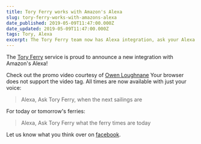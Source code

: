 ```yaml
---
title: Tory Ferry works with Amazon's Alexa
slug: tory-ferry-works-with-amazons-alexa
date_published: 2019-05-09T11:47:00.000Z
date_updated: 2019-05-09T11:47:00.000Z
tags: Tory, Alexa
excerpt: The Tory Ferry team now has Alexa integration, ask your Alexa device or phone for the latest times today!
---
```


The [Tory Ferry](https://toryferry.com/alexa) service is proud to announce a new integration with Amazon's Alexa!

Check out the promo video courtesy of [Owen Loughnane](https://owenloughnane.com)
Your browser does not support the video tag.
All times are now available with just your voice:

> Alexa, Ask Tory Ferry, when the next sailings are

For today or tomorrow's ferries:

> Alexa, Ask Tory Ferry what the ferry times are today

Let us know what you think over on [facebook](https://www.facebook.com/Tory-Ferry-341012226390971/).
